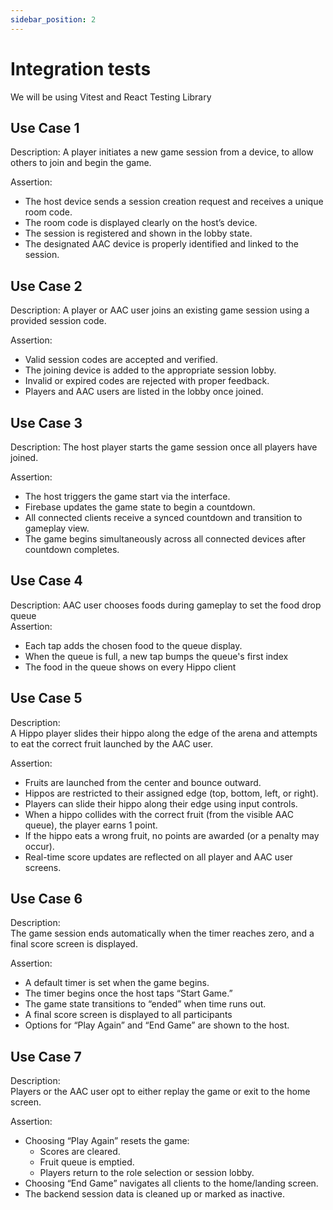 ```yaml
---
sidebar_position: 2
---
```

# Integration tests

We will be using Vitest and React Testing Library

## Use Case 1
Description:
A player initiates a new game session from a device, to allow others to join and begin the game.

Assertion:
* The host device sends a session creation request and receives a unique room code.
* The room code is displayed clearly on the host’s device.
* The session is registered and shown in the lobby state.
* The designated AAC device is properly identified and linked to the session.

## Use Case 2
Description:
A player or AAC user joins an existing game session using a provided session code.

Assertion:
* Valid session codes are accepted and verified.
* The joining device is added to the appropriate session lobby.
* Invalid or expired codes are rejected with proper feedback.
* Players and AAC users are listed in the lobby once joined.

## Use Case 3
Description:
The host player starts the game session once all players have joined.

Assertion:
* The host triggers the game start via the interface.
* Firebase updates the game state to begin a countdown.
* All connected clients receive a synced countdown and transition to gameplay view.
* The game begins simultaneously across all connected devices after countdown completes.

## Use Case 4
Description: AAC user chooses foods during gameplay to set the food drop queue  
Assertion: 
* Each tap adds the chosen food to the queue display.
* When the queue is full, a new tap bumps the queue's first index
* The food in the queue shows on every Hippo client

## Use Case 5  
Description:  
A Hippo player slides their hippo along the edge of the arena and attempts to eat the correct fruit launched by the AAC user.

Assertion: 
* Fruits are launched from the center and bounce outward.  
* Hippos are restricted to their assigned edge (top, bottom, left, or right).  
* Players can slide their hippo along their edge using input controls.  
* When a hippo collides with the correct fruit (from the visible AAC queue), the player earns 1 point.  
* If the hippo eats a wrong fruit, no points are awarded (or a penalty may occur).  
* Real-time score updates are reflected on all player and AAC user screens.

## Use Case 6  
Description:  
The game session ends automatically when the timer reaches zero, and a final score screen is displayed.

Assertion: 
* A default timer is set when the game begins.  
* The timer begins once the host taps “Start Game.”  
* The game state transitions to “ended” when time runs out.   
* A final score screen is displayed to all participants 
* Options for “Play Again” and “End Game” are shown to the host.

## Use Case 7  
Description:  
Players or the AAC user opt to either replay the game or exit to the home screen.

Assertion:
* Choosing “Play Again” resets the game:  
  - Scores are cleared.  
  - Fruit queue is emptied.  
  - Players return to the role selection or session lobby.  
* Choosing “End Game” navigates all clients to the home/landing screen.  
* The backend session data is cleaned up or marked as inactive.